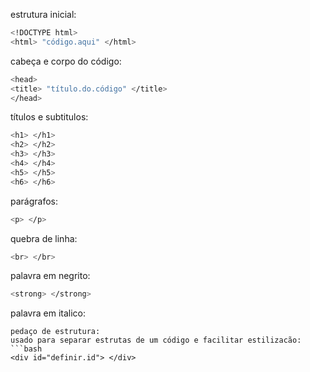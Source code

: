 estrutura inicial:
```bash
<!DOCTYPE html>
<html> "código.aqui" </html>
```
cabeça e corpo do código:
```bash
<head> 
<title> "título.do.código" </title> 
</head>
```
títulos e subtitulos:
```bash
<h1> </h1>
<h2> </h2>
<h3> </h3>
<h4> </h4>
<h5> </h5>
<h6> </h6>
```
parágrafos:
```bash
<p> </p>
```
quebra de linha:
```bash
<br> </br>
```
palavra em negrito:
```bash
<strong> </strong>
```
palavra em italico:
<em> </em>
```
pedaço de estrutura:
usado para separar estrutas de um código e facilitar estilizacão:
```bash
<div id="definir.id"> </div>
```

